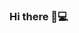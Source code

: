 ### Hi there 👋💻

<!--
**Zaid837/Zaid837** is a ✨ _special_ ✨ repository because its `README.md` (this file) appears on your GitHub profile.

## I'm a Frontend Engineer, Developer Advocate, Gamer who loves playing football.

- 🔭 I’m currently working on a Fintech Solution, a large E-Commerce App and my personal website 👨‍💻
- 🌱 I’m currently learning React and React Ecosystems, libraries, frameworks or technologies and Node.js
- 👯 I’m looking to collaborate on exciting projects, code or live site reviews, anything and everything!
- 🤔 I’m looking for help with JavaScript, React.js, TypeScript and NodeJs
- 💬 Ask me about HTML5, CSS3, Bootstrap, Tailwind, SCSS, JavaScript, React.js, NodeJs, ....basically full stack development
- 😄 Pronouns: He/Him
- ⚡ Fun fact: Two things I cannot live without are music and movies.

🐦 [twitter][twitter] **|** 
📷 [instagram][instagram] **|** 
👔 [linkedin][linkedin]

[twitter]: https://twitter.com/Zaid_tamilore
[instagram]: https://instagram.com/zaid_tamilore
[linkedin]: https://linkedin.com/in/tamilorezaid
